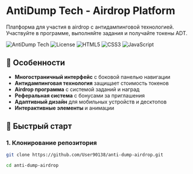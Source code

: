 # AntiDump Tech - Airdrop Platform

Платформа для участия в airdrop с антидампинговой технологией. Участвуйте в программе, выполняйте задания и получайте токены ADT.

![AntiDump Tech](https://img.shields.io/badge/Version-1.0.0-brightgreen.svg)
![License](https://img.shields.io/badge/License-MIT-blue.svg)
![HTML5](https://img.shields.io/badge/HTML5-E34F26?logo=html5&logoColor=white)
![CSS3](https://img.shields.io/badge/CSS3-1572B6?logo=css3&logoColor=white)
![JavaScript](https://img.shields.io/badge/JavaScript-F7DF1E?logo=javascript&logoColor=black)

## 🌟 Особенности

- **Многостраничный интерфейс** с боковой панелью навигации
- **Антидампинговая технология** защищает стоимость токенов
- **Airdrop программа** с системой заданий и наград
- **Реферальная система** с бонусами за приглашения
- **Адаптивный дизайн** для мобильных устройств и десктопов
- **Интерактивные элементы** и анимации

## 🚀 Быстрый старт

### 1. Клонирование репозитория

```bash
git clone https://github.com/User90138/anti-dump-airdrop.git

cd anti-dump-airdrop
